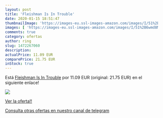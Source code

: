 ```yaml
---
layout: post
title: 'Fleishman Is In Trouble'
date: 2020-01-15 18:51:47
thumbnailImage: 'https://images-eu.ssl-images-amazon.com/images/I/51%2B6wmd8MhL._SL200_.jpg'
images: [ 'https://images-eu.ssl-images-amazon.com/images/I/51%2B6wmd8MhL._SL200_.jpg' ]
comments: true
category: ofertas
author: ring
slug: 1472267060
description:
actualPrice: 11.09 EUR
comparePrice: 21.75 EUR
inStock: true
---
```


Está [Fleishman Is In Trouble](https://www.amazon.com/dp/1472267060/?tag=redken08-20) por 11.09 EUR (original: 21.75 EUR) en el siguiente enlace!

[![](https://images-eu.ssl-images-amazon.com/images/I/51%2B6wmd8MhL._SL200_.jpg)](https://www.amazon.com/dp/1472267060/?tag=redken08-20)

[Ver la oferta!!](https://www.amazon.com/dp/1472267060/?tag=redken08-20)

[Consulta otras ofertas en nuestro canal de telegram](https://t.me/s/ofertas25)
